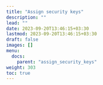 ```yaml
---
title: "Assign security keys"
description: ""
lead: ""
date: 2023-09-20T13:46:15+03:30
lastmod: 2023-09-20T13:46:15+03:30
draft: false
images: []
menu:
  docs:
    parent: "assign_security_keys"
weight: 303
toc: true
---
```

